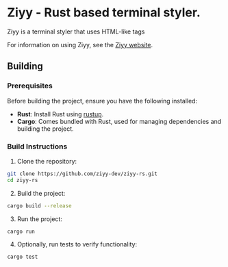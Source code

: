 # Ziyy - Rust based terminal styler.

Ziyy is a terminal styler that uses HTML-like tags

For information on using Ziyy, see the [Ziyy website](https://ziyy-dev.github.io).

## Building

### Prerequisites

Before building the project, ensure you have the following installed:

- **Rust**: Install Rust using [rustup](https://rustup.rs/).
- **Cargo**: Comes bundled with Rust, used for managing dependencies and building the project.

### Build Instructions

1. Clone the repository:

```bash
git clone https://github.com/ziyy-dev/ziyy-rs.git
cd ziyy-rs
```

2. Build the project:

```bash
cargo build --release
```

3. Run the project:

```bash
cargo run
```

4. Optionally, run tests to verify functionality:

```bash
cargo test
```
